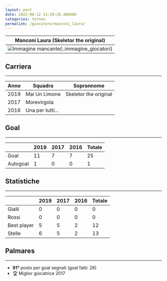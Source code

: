 ```yaml
---
layout: post
date: 2022-08-12 13:29:28.406086
categories: torneo
permalink: /giocatore/manconi_laura/
---
```

<link rel='stylesheets' href='./../assets/giocatori.css'>

| Manconi Laura (Skeletor the original) |
|:-----:|
| ![Immagine mancante]('./../../assets/giocatori/manconi_laura.png){:.immagine_giocatori} |


## Carriera
----

|Anno|Squadra|Soprannome|
|:---:|---|---|
|2019|Mai Un Limone|Skeletor the original|
|2017|Morevirgola||
|2016|Una per tutti...||


## Goal
----

| |2019|2017|2016| Totale |
|---|---|---|---|---|
|Goal|11|7|7|25|
|Autogoal|1|0|0|1|


## Statistiche
----

| |2019|2017|2016| Totale |
|---|---|---|---|---|
|Gialli|0|0|0|0|
|Rossi|0|0|0|0|
|Best player|5|5|2|12|
|Stelle|6|5|2|13|


## Palmares
----

- **91°** posto per goal segnati (goal fatti: 26)
- 🏆 Miglior giocatrice 2017